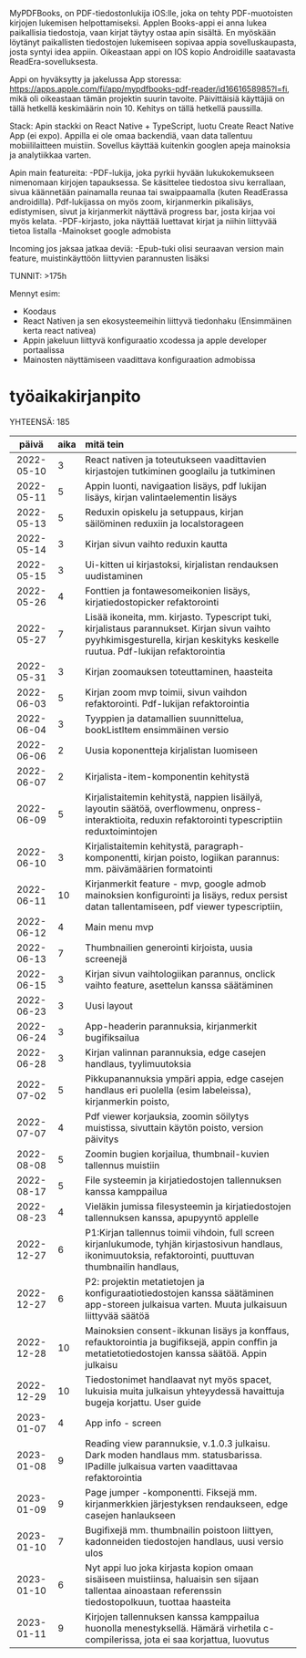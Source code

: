 MyPDFBooks, on PDF-tiedostonlukija iOS:lle, joka on tehty PDF-muotoisten kirjojen lukemisen helpottamiseksi. Applen Books-appi ei anna lukea paikallisia tiedostoja, vaan kirjat täytyy ostaa apin sisältä. En myöskään löytänyt paikallisten tiedostojen lukemiseen sopivaa appia sovelluskaupasta, josta syntyi idea appiin. Oikeastaan appi on IOS kopio Androidille saatavasta ReadEra-sovelluksesta.

Appi on hyväksytty ja jakelussa App storessa: https://apps.apple.com/fi/app/mypdfbooks-pdf-reader/id1661658985?l=fi, mikä oli oikeastaan tämän projektin suurin tavoite. Päivittäisiä käyttäjiä on tällä hetkellä keskimäärin noin 10. Kehitys on tällä hetkellä paussilla.

Stack:
Apin stackki on React Native + TypeScript, luotu Create React Native App (ei expo). Appilla ei ole omaa backendiä, vaan data tallentuu mobiililaitteen muistiin. Sovellus käyttää kuitenkin googlen apeja mainoksia ja analytiikkaa varten.

Apin main featureita:
-PDF-lukija, joka pyrkii hyvään lukukokemukseen nimenomaan kirjojen tapauksessa. Se käsittelee tiedostoa sivu kerrallaan, sivua käännetään painamalla reunaa tai swaippaamalla (kuten ReadErassa androidilla). Pdf-lukijassa on myös zoom, kirjanmerkin pikalisäys, edistymisen, sivut ja kirjanmerkit näyttävä progress bar, josta kirjaa voi myös kelata.
-PDF-kirjasto, joka näyttää luettavat kirjat ja niihin liittyvää tietoa listalla
-Mainokset google admobista

Incoming jos jaksaa jatkaa deviä:
-Epub-tuki olisi seuraavan version main feature, muistinkäyttöön liittyvien parannusten lisäksi

TUNNIT: >175h

Mennyt esim:

- Koodaus
- React Nativen ja sen ekosysteemeihin liittyvä tiedonhaku (Ensimmäinen kerta react nativea)
- Appin jakeluun liittyvä konfiguraatio xcodessa ja apple developer portaalissa
- Mainosten näyttämiseen vaadittava konfiguraation admobissa

# työaikakirjanpito

YHTEENSÄ: 185

|   päivä    | aika | mitä tein                                                                                                                                                                      |
| :--------: | :--- | :----------------------------------------------------------------------------------------------------------------------------------------------------------------------------- |
| 2022-05-10 | 3    | React nativen ja toteutukseen vaadittavien kirjastojen tutkiminen googlailu ja tutkiminen                                                                                      |
| 2022-05-11 | 5    | Appin luonti, navigaation lisäys, pdf lukijan lisäys, kirjan valintaelementin lisäys                                                                                           |
| 2022-05-13 | 5    | Reduxin opiskelu ja setuppaus, kirjan säilöminen reduxiin ja localstorageen                                                                                                    |
| 2022-05-14 | 3    | Kirjan sivun vaihto reduxin kautta                                                                                                                                             |
| 2022-05-15 | 3    | Ui-kitten ui kirjastoksi, kirjalistan rendauksen uudistaminen                                                                                                                  |
| 2022-05-26 | 4    | Fonttien ja fontawesomeikonien lisäys, kirjatiedostopicker refaktorointi                                                                                                       |
| 2022-05-27 | 7    | Lisää ikoneita, mm. kirjasto. Typescript tuki, kirjalistaus parannukset. Kirjan sivun vaihto pyyhkimisgesturella, kirjan keskityks keskelle ruutua. Pdf-lukijan refaktorointia |
| 2022-05-31 | 3    | Kirjan zoomauksen toteuttaminen, haasteita                                                                                                                                     |
| 2022-06-03 | 5    | Kirjan zoom mvp toimii, sivun vaihdon refaktorointi. Pdf-lukijan refaktorointia                                                                                                |
| 2022-06-04 | 3    | Tyyppien ja datamallien suunnittelua, bookListItem ensimmäinen versio                                                                                                          |
| 2022-06-06 | 2    | Uusia koponentteja kirjalistan luomiseen                                                                                                                                       |
| 2022-06-07 | 2    | Kirjalista-item-komponentin kehitystä                                                                                                                                          |
| 2022-06-09 | 5    | Kirjalistaitemin kehitystä, nappien lisäilyä, layoutin säätöä, overflowmenu, onpress-interaktioita, reduxin refaktorointi typescriptiin reduxtoimintojen                       |
| 2022-06-10 | 3    | Kirjalistaitemin kehitystä, paragraph-komponentti, kirjan poisto, logiikan parannus: mm. päivämäärien formatointi                                                              |
| 2022-06-11 | 10   | Kirjanmerkit feature - mvp, google admob mainoksien konfigurointi ja lisäys, redux persist datan tallentamiseen, pdf viewer typescriptiin,                                     |
| 2022-06-12 | 4    | Main menu mvp                                                                                                                                                                  |
| 2022-06-13 | 7    | Thumbnailien generointi kirjoista, uusia screenejä                                                                                                                             |
| 2022-06-15 | 3    | Kirjan sivun vaihtologiikan parannus, onclick vaihto feature, asettelun kanssa säätäminen                                                                                      |
| 2022-06-23 | 3    | Uusi layout                                                                                                                                                                    |
| 2022-06-24 | 3    | App-headerin parannuksia, kirjanmerkit bugifiksailua                                                                                                                           |
| 2022-06-28 | 3    | Kirjan valinnan parannuksia, edge casejen handlaus, tyylimuutoksia                                                                                                             |
| 2022-07-02 | 5    | Pikkupanannuksia ympäri appia, edge casejen handlaus eri puolella (esim labeleissa), kirjanmerkin poisto,                                                                      |
| 2022-07-07 | 4    | Pdf viewer korjauksia, zoomin söilytys muistissa, sivuttain käytön poisto, version päivitys                                                                                    |
| 2022-08-08 | 5    | Zoomin bugien korjailua, thumbnail-kuvien tallennus muistiin                                                                                                                   |
| 2022-08-17 | 5    | File systeemin ja kirjatiedostojen tallennuksen kanssa kamppailua                                                                                                              |
| 2022-08-23 | 4    | Vieläkin jumissa filesysteemin ja kirjatiedostojen tallennuksen kanssa, apupyyntö applelle                                                                                     |
| 2022-12-27 | 6    | P1:Kirjan tallennus toimii vihdoin, full screen kirjanlukumode, tyhjän kirjastosivun handlaus, ikonimuutoksia, refaktorointi, puuttuvan thumbnailin handlaus,                  |
| 2022-12-27 | 6    | P2: projektin metatietojen ja konfiguraatiotiedostojen kanssa säätäminen app-storeen julkaisua varten. Muuta julkaisuun liittyvää säätöä                                       |
| 2022-12-28 | 10   | Mainoksien consent-ikkunan lisäys ja konffaus, refauktorointia ja bugifiksejä, appin conffin ja metatietotiedostojen kanssa säätöä. Appin julkaisu                             |
| 2022-12-29 | 10   | Tiedostonimet handlaavat nyt myös spacet, lukuisia muita julkaisun yhteyydessä havaittuja bugeja korjattu. User guide                                                          |
| 2023-01-07 | 4    | App info - screen                                                                                                                                                              |
| 2023-01-08 | 9    | Reading view parannuksie, v.1.0.3 julkaisu. Dark moden handlaus mm. statusbarissa. IPadille julkaisua varten vaadittavaa refaktorointia                                        |
| 2023-01-09 | 9    | Page jumper -komponentti. Fiksejä mm. kirjanmerkkien järjestyksen rendaukseen, edge casejen hanlaukseen                                                                        |
| 2023-01-10 | 7    | Bugifixejä mm. thumbnailin poistoon liittyen, kadonneiden tiedostojen handlaus, uusi versio ulos                                                                               |
| 2023-01-10 | 6    | Nyt appi luo joka kirjasta kopion omaan sisäiseen muistiinsa, haluaisin sen sijaan tallentaa ainoastaan referenssin tiedostopolkuun, tuottaa haasteita                         |
| 2023-01-11 | 9    | Kirjojen tallennuksen kanssa kamppailua huonolla menestyksellä. Hämärä virhetila c-compilerissa, jota ei saa korjattua, luovutus                                               |
